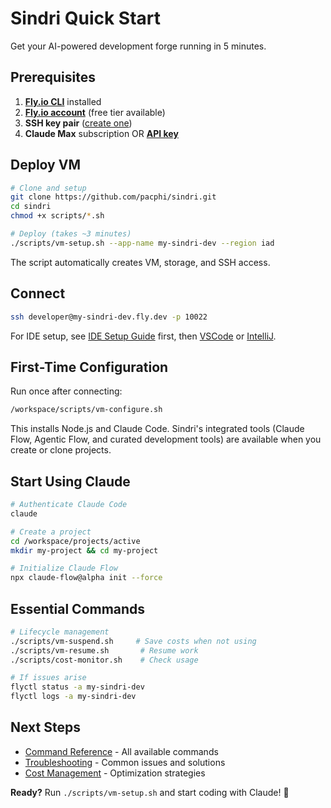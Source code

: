# Sindri Quick Start

Get your AI-powered development forge running in 5 minutes.

## Prerequisites

1. **[Fly.io CLI](https://fly.io/docs/flyctl/install/)** installed
2. **[Fly.io account](https://fly.io/signup)** (free tier available)
3. **SSH key pair** ([create one](TROUBLESHOOTING.md#creating-and-managing-ssh-keys))
4. **Claude Max** subscription OR **[API key](https://console.anthropic.com/settings/keys)**

## Deploy VM

```bash
# Clone and setup
git clone https://github.com/pacphi/sindri.git
cd sindri
chmod +x scripts/*.sh

# Deploy (takes ~3 minutes)
./scripts/vm-setup.sh --app-name my-sindri-dev --region iad
```

The script automatically creates VM, storage, and SSH access.

## Connect

```bash
ssh developer@my-sindri-dev.fly.dev -p 10022
```

For IDE setup, see [IDE Setup Guide](IDE_SETUP.md) first, then [VSCode](VSCODE.md) or [IntelliJ](INTELLIJ.md).

## First-Time Configuration

Run once after connecting:

```bash
/workspace/scripts/vm-configure.sh
```

This installs Node.js and Claude Code.
Sindri's integrated tools (Claude Flow, Agentic Flow, and curated development tools) are available when you create or clone projects.

## Start Using Claude

```bash
# Authenticate Claude Code
claude

# Create a project
cd /workspace/projects/active
mkdir my-project && cd my-project

# Initialize Claude Flow
npx claude-flow@alpha init --force
```

## Essential Commands

```bash
# Lifecycle management
./scripts/vm-suspend.sh     # Save costs when not using
./scripts/vm-resume.sh       # Resume work
./scripts/cost-monitor.sh    # Check usage

# If issues arise
flyctl status -a my-sindri-dev
flyctl logs -a my-sindri-dev
```

## Next Steps

- [Command Reference](REFERENCE.md) - All available commands
- [Troubleshooting](TROUBLESHOOTING.md) - Common issues and solutions
- [Cost Management](COST_MANAGEMENT.md) - Optimization strategies

**Ready?** Run `./scripts/vm-setup.sh` and start coding with Claude! 🚀
